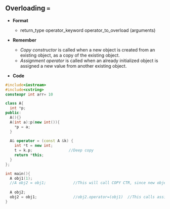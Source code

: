 ## Overloading `=`
- **Format**
  - return_type operator_keyword operator_to_overload (arguments)
- **Remember**
  - *Copy constructor* is called when a new object is created from an existing object, as a copy of the existing object.
  - *Assignment operator* is called when an already initialized object is assigned a new value from another existing object.

- **Code**
```c++
#include<iostream>
#include<cstring>
constexpr int arr= 10

class A{
  int *p;
public:
  A(){}
  A(int a):p(new int()){
    *p = a;
  }
  
  A& operator = (const A &k) {
    int *t = new int;
    t = k.p;                //Deep copy
    return *this;
  }
};

int main(){
  A obj1(1);
  //A obj2 = obj1;            //This will call COPY CTR, since new object is getting created from existing object.
  
  A obj2;
  obj2 = obj1;                //obj2.operator=(obj1)  //This calls assignment operator
}
```

